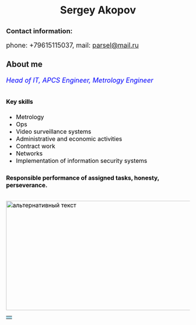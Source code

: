 # <center> Sergey Akopov
##
## <font size=4> Contact information:
phone: +79615115037, mail: parsel@mail.ru
### About me
  *<font size=4 color= blue> Head of IT, APCS Engineer, Metrology Engineer*
  ## <font size=3 color= black> Key skills
  * Metrology
* Ops
* Video surveillance systems
* Administrative and economic activities
* Contract work
* Networks
* Implementation of information security systems
### <font size=3 color= black>Responsible performance of assigned tasks, honesty, perseverance.
##
<img src="en.jpg" alt="альтернативный текст" style="width:600px;height:300px;">

<table> <tr> <td bgcolor= lightblue><font size= color= Black></font></table></td></tr>